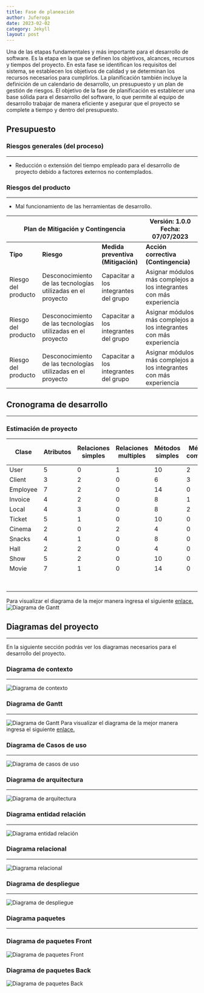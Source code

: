 ```yaml
---
title: Fase de planeación
author: Juferoga
date: 2023-02-02
category: Jekyll
layout: post
---
```


Una de las etapas fundamentales y más importante para el desarrollo de software. Es la etapa en la que se definen los objetivos, alcances, recursos y tiempos del proyecto. En esta fase se identifican los requisitos del sistema, se establecen los objetivos de calidad y se determinan los recursos necesarios para cumplirlos. La planificación también incluye la definición de un calendario de desarrollo, un presupuesto y un plan de gestión de riesgos. El objetivo de la fase de planificación es establecer una base sólida para el desarrollo del software, lo que permite al equipo de desarrollo trabajar de manera eficiente y asegurar que el proyecto se complete a tiempo y dentro del presupuesto.

## Presupuesto

### Riesgos generales (del proceso)

---

- Reducción o extensión del tiempo empleado para el desarrollo de proyecto debido a factores externos no contemplados.

### Riesgos del producto

---

- Mal funcionamiento de las herramientas de desarrollo.

<div class="table-wrapper" markdown="block">
  <table>
    <thead>
      <tr>
        <th colspan="3">Plan de Mitigación y Contingencia</th>
        <th>Versión: 1.0.0<br>Fecha: 07/07/2023</th>
      </tr>
    </thead>
    <tbody>
      <tr>
        <td><strong>Tipo</strong></td>
        <td><strong>Riesgo</strong></td>
        <td><strong>Medida preventiva (Mitigación)</strong></td>
        <td><strong>Acción correctiva (Contingencia)</strong></td>
      </tr>
      <tr>
        <td>Riesgo del producto</td>
        <td>Desconocimiento de las tecnologías utilizadas en el proyecto</td>
        <td>Capacitar a los integrantes del grupo</td>
        <td>Asignar módulos más complejos a los integrantes con más experiencia</td>
      </tr>
      <tr>
        <td>Riesgo del producto</td>
        <td>Desconocimiento de las tecnologías utilizadas en el proyecto</td>
        <td>Capacitar a los integrantes del grupo</td>
        <td>Asignar módulos más complejos a los integrantes con más experiencia</td>
      </tr>
      <tr>
        <td>Riesgo del producto</td>
        <td>Desconocimiento de las tecnologías utilizadas en el proyecto</td>
        <td>Capacitar a los integrantes del grupo</td>
        <td>Asignar módulos más complejos a los integrantes con más experiencia</td>
      </tr>
    </tbody>
  </table>
</div>

## Cronograma de desarrollo

---

### Estimación de proyecto

<div class="table-wrapper" markdown="block">
  <table>
    <thead>
      <tr>
        <th>Clase</th>
        <th>Atributos</th>
        <th>Relaciones simples</th>
        <th>Relaciones multiples</th>
        <th>Métodos simples</th>
        <th>Métodos complejos</th>
        <th>Índice de tamaño</th>
        <th>Tipo de clase</th>
        <th>LOC</th>
      </tr>
    </thead>
    <tbody>
      <tr>
        <td>User</td>
        <td>5</td>
        <td>0</td>
        <td>1</td>
        <td>10</td>
        <td>2</td>
        <td>75</td>
        <td>Grande</td>
        <td>300</td>
      </tr>
      <tr>
        <td>Client</td>
        <td>3</td>
        <td>2</td>
        <td>0</td>
        <td>6</td>
        <td>3</td>
        <td>66</td>
        <td>Grande</td>
        <td>264</td>
      </tr>
      <tr>
        <td>Employee</td>
        <td>7</td>
        <td>2</td>
        <td>0</td>
        <td>14</td>
        <td>0</td>
        <td>76</td>
        <td>Grande</td>
        <td>304</td>
      </tr>
      <tr>
        <td>Invoice</td>
        <td>4</td>
        <td>2</td>
        <td>0</td>
        <td>8</td>
        <td>1</td>
        <td>56</td>
        <td>Grande</td>
        <td>224</td>
      </tr>
      <tr>
        <td>Local</td>
        <td>4</td>
        <td>3</td>
        <td>0</td>
        <td>8</td>
        <td>2</td>
        <td>69</td>
        <td>Grande</td>
        <td>276</td>
      </tr>
      <tr>
        <td>Ticket</td>
        <td>5</td>
        <td>1</td>
        <td>0</td>
        <td>10</td>
        <td>0</td>
        <td>53</td>
        <td>Grande</td>
        <td>212</td>
      </tr>
      <tr>
        <td>Cinema</td>
        <td>2</td>
        <td>0</td>
        <td>2</td>
        <td>4</td>
        <td>0</td>
        <td>30</td>
        <td>Mediana</td>
        <td>120</td>
      </tr>
      <tr>
        <td>Snacks</td>
        <td>4</td>
        <td>1</td>
        <td>0</td>
        <td>8</td>
        <td>0</td>
        <td>43</td>
        <td>Mediana</td>
        <td>172</td>
      </tr>
      <tr>
        <td>Hall</td>
        <td>2</td>
        <td>2</td>
        <td>0</td>
        <td>4</td>
        <td>0</td>
        <td>26</td>
        <td>Pequeña</td>
        <td>104</td>
      </tr>
      <tr>
        <td>Show</td>
        <td>5</td>
        <td>2</td>
        <td>0</td>
        <td>10</td>
        <td>0</td>
        <td>56</td>
        <td>Grande</td>
        <td>224</td>
      </tr>
      <tr>
        <td>Movie</td>
        <td>7</td>
        <td>1</td>
        <td>0</td>
        <td>14</td>
        <td>0</td>
        <td>73</td>
        <td>Grande</td>
        <td>292</td>
      </tr>
      <tr>
        <td colspan="7"></td>
        <td>TOTAL LINEAS</td>
        <td>2192</td>
      </tr>
    </tbody>
  </table>
</div>

Para visualizar el diagrama de la mejor manera ingresa el siguiente [enlace.][1]
![Diagrama de Gantt](/patrones/assets/images/pages/planeacion/DiagramaDeGantt.png "Diagrama de Gantt")

## Diagramas del proyecto

---

En la siguiente sección podrás ver los diagramas necesarios para el desarrollo del proyecto.

### Diagrama de contexto

---

![Diagrama de contexto](/patrones/assets/images/pages/planeacion/DiagramaContexto.svg "Diagrama de Contexto")

### Diagrama de Gantt

---

  ![Diagrama de Gantt](/patrones/assets/images/pages/planeacion/DiagramaDeGantt.png "Diagrama de Gantt")
  Para visualizar el diagrama de la mejor manera ingresa el siguiente [enlace.][1]

### Diagrama de Casos de uso

---

![Diagrama de casos de uso](/patrones/assets/images/pages/planeacion/DiagramaCU.svg "Diagrama de casos de uso")

### Diagrama de arquitectura

---

![Diagrama de arquitectura](/patrones/assets/images/pages/planeacion/DiagramaArquitectura.svg "Diagrama de arquitectura")

### Diagrama entidad relación

---

![Diagrama entidad relación](/patrones/assets/images/pages/planeacion/DiagramaER.svg "Diagrama entidad relación")

### Diagrama relacional

---

  ![Diagrama relacional](/patrones/assets/images/pages/planeacion/DiagramaRelacional.svg "Diagrama relacional")

### Diagrama de despliegue

---

  ![Diagrama de despliegue](/patrones/assets/images/pages/planeacion/DiagramaDespliegue.svg "Diagrama de despliegue")

### Diagrama paquetes

---

### Diagrama de paquetes Front

  ![Diagrama de paquetes Front](/patrones/assets/images/pages/planeacion/DiagramaPaquetesFront.svg "Diagrama de paquetes Front")

### Diagrama de paquetes Back

  ![Diagrama de paquetes Back](/patrones/assets/images/pages/planeacion/DiagramaPaquetesBack.svg "Diagrama de paquetes Back")

[1]: https://github.com/users/Juferoga/projects/5/views/3
